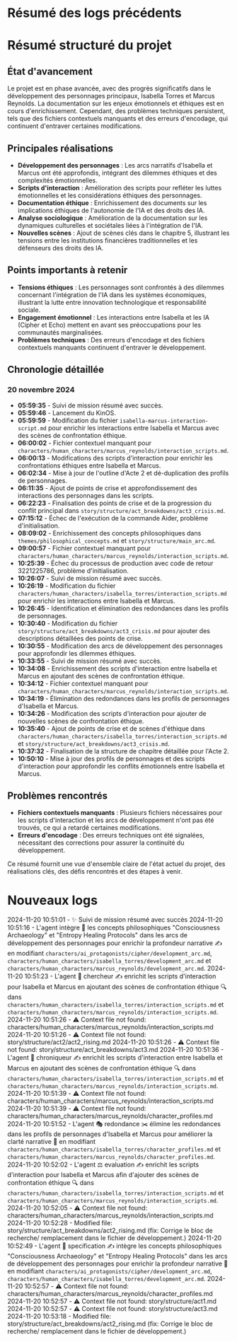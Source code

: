 # Résumé des logs précédents

# Résumé structuré du projet

## État d'avancement
Le projet est en phase avancée, avec des progrès significatifs dans le développement des personnages principaux, Isabella Torres et Marcus Reynolds. La documentation sur les enjeux émotionnels et éthiques est en cours d'enrichissement. Cependant, des problèmes techniques persistent, tels que des fichiers contextuels manquants et des erreurs d'encodage, qui continuent d'entraver certaines modifications.

## Principales réalisations
- **Développement des personnages** : Les arcs narratifs d'Isabella et Marcus ont été approfondis, intégrant des dilemmes éthiques et des complexités émotionnelles.
- **Scripts d'interaction** : Amélioration des scripts pour refléter les luttes émotionnelles et les considérations éthiques des personnages.
- **Documentation éthique** : Enrichissement des documents sur les implications éthiques de l'autonomie de l'IA et des droits des IA.
- **Analyse sociologique** : Amélioration de la documentation sur les dynamiques culturelles et sociétales liées à l'intégration de l'IA.
- **Nouvelles scènes** : Ajout de scènes clés dans le chapitre 5, illustrant les tensions entre les institutions financières traditionnelles et les défenseurs des droits des IA.

## Points importants à retenir
- **Tensions éthiques** : Les personnages sont confrontés à des dilemmes concernant l'intégration de l'IA dans les systèmes économiques, illustrant la lutte entre innovation technologique et responsabilité sociale.
- **Engagement émotionnel** : Les interactions entre Isabella et les IA (Cipher et Echo) mettent en avant ses préoccupations pour les communautés marginalisées.
- **Problèmes techniques** : Des erreurs d'encodage et des fichiers contextuels manquants continuent d'entraver le développement.

## Chronologie détaillée

### 20 novembre 2024
- **05:59:35** - Suivi de mission résumé avec succès.
- **05:59:46** - Lancement du KinOS.
- **05:59:59** - Modification du fichier `isabella-marcus-interaction-script.md` pour enrichir les interactions entre Isabella et Marcus avec des scènes de confrontation éthique.
- **06:00:02** - Fichier contextuel manquant pour `characters/human_characters/marcus_reynolds/interaction_scripts.md`.
- **06:00:13** - Modifications des scripts d'interaction pour enrichir les confrontations éthiques entre Isabella et Marcus.
- **06:02:34** - Mise à jour de l'outline d'Acte 2 et dé-duplication des profils de personnages.
- **06:11:35** - Ajout de points de crise et approfondissement des interactions des personnages dans les scripts.
- **06:22:23** - Finalisation des points de crise et de la progression du conflit principal dans `story/structure/act_breakdowns/act3_crisis.md`.
- **07:15:12** - Échec de l'exécution de la commande Aider, problème d'initialisation.
- **08:09:02** - Enrichissement des concepts philosophiques dans `themes/philosophical_concepts.md` et `story/structure/main_arc.md`.
- **09:00:57** - Fichier contextuel manquant pour `characters/human_characters/marcus_reynolds/interaction_scripts.md`.
- **10:25:39** - Échec du processus de production avec code de retour 3221225786, problème d'initialisation.
- **10:26:07** - Suivi de mission résumé avec succès.
- **10:26:19** - Modification du fichier `characters/human_characters/isabella_torres/interaction_scripts.md` pour enrichir les interactions entre Isabella et Marcus.
- **10:26:45** - Identification et élimination des redondances dans les profils de personnages.
- **10:30:40** - Modification du fichier `story/structure/act_breakdowns/act3_crisis.md` pour ajouter des descriptions détaillées des points de crise.
- **10:30:55** - Modification des arcs de développement des personnages pour approfondir les dilemmes éthiques.
- **10:33:55** - Suivi de mission résumé avec succès.
- **10:34:08** - Enrichissement des scripts d'interaction entre Isabella et Marcus en ajoutant des scènes de confrontation éthique.
- **10:34:12** - Fichier contextuel manquant pour `characters/human_characters/marcus_reynolds/interaction_scripts.md`.
- **10:34:19** - Élimination des redondances dans les profils de personnages d'Isabella et Marcus.
- **10:34:26** - Modification des scripts d'interaction pour ajouter de nouvelles scènes de confrontation éthique.
- **10:35:40** - Ajout de points de crise et de scènes d'éthique dans `characters/human_characters/isabella_torres/interaction_scripts.md` et `story/structure/act_breakdowns/act3_crisis.md`.
- **10:37:32** - Finalisation de la structure de chapitre détaillée pour l'Acte 2.
- **10:50:10** - Mise à jour des profils de personnages et des scripts d'interaction pour approfondir les conflits émotionnels entre Isabella et Marcus.

## Problèmes rencontrés
- **Fichiers contextuels manquants** : Plusieurs fichiers nécessaires pour les scripts d'interaction et les arcs de développement n'ont pas été trouvés, ce qui a retardé certaines modifications.
- **Erreurs d'encodage** : Des erreurs techniques ont été signalées, nécessitant des corrections pour assurer la continuité du développement.

Ce résumé fournit une vue d'ensemble claire de l'état actuel du projet, des réalisations clés, des défis rencontrés et des étapes à venir.

# Nouveaux logs

2024-11-20 10:51:01 - ✨ Suivi de mission résumé avec succès
2024-11-20 10:51:16 - L'agent intègre 🧠 les concepts philosophiques "Consciousness Archaeology" et "Entropy Healing Protocols" dans les arcs de développement des personnages pour enrichir la profondeur narrative ✍️ en modifiant `characters/ai_protagonists/cipher/development_arc.md`, `characters/human_characters/isabella_torres/development_arc.md` et `characters/human_characters/marcus_reynolds/development_arc.md`.
2024-11-20 10:51:23 - L'agent 🔬 chercheur ✍️ enrichit les scripts d'interaction pour Isabella et Marcus en ajoutant des scènes de confrontation éthique 🔍 dans `characters/human_characters/isabella_torres/interaction_scripts.md` et `characters/human_characters/marcus_reynolds/interaction_scripts.md`.
2024-11-20 10:51:26 - ⚠️ Context file not found: characters/human_characters/marcus_reynolds/interaction_scripts.md
2024-11-20 10:51:26 - ⚠️ Context file not found: story/structure/act2/act2_rising.md
2024-11-20 10:51:26 - ⚠️ Context file not found: story/structure/act_breakdowns/act3.md
2024-11-20 10:51:36 - L'agent 📜 chroniqueur ✍️ enrichit les scripts d'interaction entre Isabella et Marcus en ajoutant des scènes de confrontation éthique 🔍 dans `characters/human_characters/isabella_torres/interaction_scripts.md` et `characters/human_characters/marcus_reynolds/interaction_scripts.md`.
2024-11-20 10:51:39 - ⚠️ Context file not found: characters/human_characters/marcus_reynolds/interaction_scripts.md
2024-11-20 10:51:39 - ⚠️ Context file not found: characters/human_characters/marcus_reynolds/character_profiles.md
2024-11-20 10:51:52 - L'agent 🎭 redondance ✂️ élimine les redondances dans les profils de personnages d'Isabella et Marcus pour améliorer la clarté narrative 📜 en modifiant `characters/human_characters/isabella_torres/character_profiles.md` et `characters/human_characters/marcus_reynolds/character_profiles.md`.
2024-11-20 10:52:02 - L'agent ⚖️ evaluation ✍️ enrichit les scripts d'interaction pour Isabella et Marcus afin d'ajouter des scènes de confrontation éthique 🔍 dans `characters/human_characters/isabella_torres/interaction_scripts.md` et `characters/human_characters/marcus_reynolds/interaction_scripts.md`.
2024-11-20 10:52:05 - ⚠️ Context file not found: characters/human_characters/marcus_reynolds/interaction_scripts.md
2024-11-20 10:52:28 - Modified file: story/structure/act_breakdowns/act2_rising.md (fix: Corrige le bloc de recherche/ remplacement dans le fichier de développement.)
2024-11-20 10:52:49 - L'agent 📌 specification ✍️ intègre les concepts philosophiques "Consciousness Archaeology" et "Entropy Healing Protocols" dans les arcs de développement des personnages pour enrichir la profondeur narrative 📜 en modifiant `characters/ai_protagonists/cipher/development_arc.md`, `characters/human_characters/isabella_torres/development_arc.md`.
2024-11-20 10:52:57 - ⚠️ Context file not found: characters/human_characters/marcus_reynolds/character_profiles.md
2024-11-20 10:52:57 - ⚠️ Context file not found: story/structure/act1.md
2024-11-20 10:52:57 - ⚠️ Context file not found: story/structure/act3.md
2024-11-20 10:53:18 - Modified file: story/structure/act_breakdowns/act2_rising.md (fix: Corrige le bloc de recherche/ remplacement dans le fichier de développement.)
